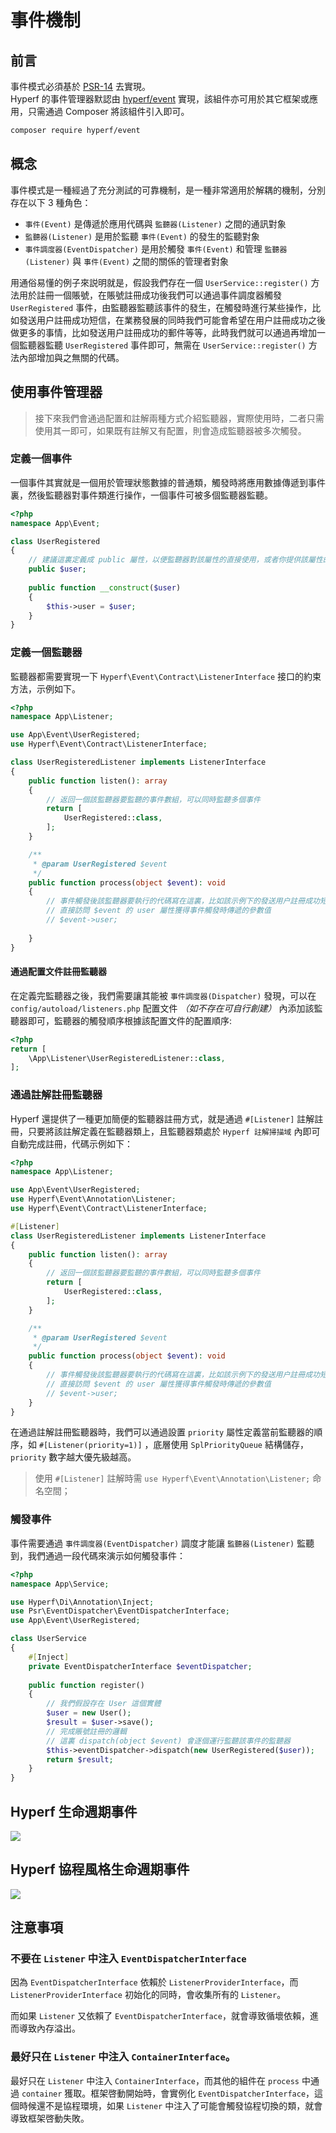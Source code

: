 # 事件機制

## 前言

事件模式必須基於 [PSR-14](https://github.com/php-fig/fig-standards/blob/master/accepted/PSR-14-event-dispatcher.md) 去實現。   
Hyperf 的事件管理器默認由 [hyperf/event](https://github.com/hyperf/event) 實現，該組件亦可用於其它框架或應用，只需通過 Composer 將該組件引入即可。

```bash
composer require hyperf/event
```

## 概念

事件模式是一種經過了充分測試的可靠機制，是一種非常適用於解耦的機制，分別存在以下 3 種角色：

- `事件(Event)` 是傳遞於應用代碼與 `監聽器(Listener)` 之間的通訊對象
- `監聽器(Listener)` 是用於監聽 `事件(Event)` 的發生的監聽對象
- `事件調度器(EventDispatcher)` 是用於觸發 `事件(Event)` 和管理 `監聽器(Listener)` 與 `事件(Event)` 之間的關係的管理者對象

用通俗易懂的例子來説明就是，假設我們存在一個 `UserService::register()` 方法用於註冊一個賬號，在賬號註冊成功後我們可以通過事件調度器觸發 `UserRegistered` 事件，由監聽器監聽該事件的發生，在觸發時進行某些操作，比如發送用户註冊成功短信，在業務發展的同時我們可能會希望在用户註冊成功之後做更多的事情，比如發送用户註冊成功的郵件等等，此時我們就可以通過再增加一個監聽器監聽 `UserRegistered` 事件即可，無需在 `UserService::register()` 方法內部增加與之無關的代碼。

## 使用事件管理器

> 接下來我們會通過配置和註解兩種方式介紹監聽器，實際使用時，二者只需使用其一即可，如果既有註解又有配置，則會造成監聽器被多次觸發。

### 定義一個事件

一個事件其實就是一個用於管理狀態數據的普通類，觸發時將應用數據傳遞到事件裏，然後監聽器對事件類進行操作，一個事件可被多個監聽器監聽。

```php
<?php
namespace App\Event;

class UserRegistered
{
    // 建議這裏定義成 public 屬性，以便監聽器對該屬性的直接使用，或者你提供該屬性的 Getter
    public $user;
    
    public function __construct($user)
    {
        $this->user = $user;    
    }
}
```

### 定義一個監聽器

監聽器都需要實現一下 `Hyperf\Event\Contract\ListenerInterface` 接口的約束方法，示例如下。

```php
<?php
namespace App\Listener;

use App\Event\UserRegistered;
use Hyperf\Event\Contract\ListenerInterface;

class UserRegisteredListener implements ListenerInterface
{
    public function listen(): array
    {
        // 返回一個該監聽器要監聽的事件數組，可以同時監聽多個事件
        return [
            UserRegistered::class,
        ];
    }

    /**
     * @param UserRegistered $event
     */
    public function process(object $event): void
    {
        // 事件觸發後該監聽器要執行的代碼寫在這裏，比如該示例下的發送用户註冊成功短信等
        // 直接訪問 $event 的 user 屬性獲得事件觸發時傳遞的參數值
        // $event->user;
        
    }
}
```

#### 通過配置文件註冊監聽器

在定義完監聽器之後，我們需要讓其能被 `事件調度器(Dispatcher)` 發現，可以在 `config/autoload/listeners.php` 配置文件 *（如不存在可自行創建）* 內添加該監聽器即可，監聽器的觸發順序根據該配置文件的配置順序:

```php
<?php
return [
    \App\Listener\UserRegisteredListener::class,
];
```

### 通過註解註冊監聽器

Hyperf 還提供了一種更加簡便的監聽器註冊方式，就是通過 `#[Listener]` 註解註冊，只要將該註解定義在監聽器類上，且監聽器類處於 `Hyperf 註解掃描域` 內即可自動完成註冊，代碼示例如下：

```php
<?php
namespace App\Listener;

use App\Event\UserRegistered;
use Hyperf\Event\Annotation\Listener;
use Hyperf\Event\Contract\ListenerInterface;

#[Listener]
class UserRegisteredListener implements ListenerInterface
{
    public function listen(): array
    {
        // 返回一個該監聽器要監聽的事件數組，可以同時監聽多個事件
        return [
            UserRegistered::class,
        ];
    }

    /**
     * @param UserRegistered $event
     */
    public function process(object $event): void
    {
        // 事件觸發後該監聽器要執行的代碼寫在這裏，比如該示例下的發送用户註冊成功短信等
        // 直接訪問 $event 的 user 屬性獲得事件觸發時傳遞的參數值
        // $event->user;
    }
}
```

在通過註解註冊監聽器時，我們可以通過設置 `priority` 屬性定義當前監聽器的順序，如 `#[Listener(priority=1)]` ，底層使用 `SplPriorityQueue` 結構儲存，`priority` 數字越大優先級越高。

> 使用 `#[Listener]` 註解時需 `use Hyperf\Event\Annotation\Listener;` 命名空間；  

### 觸發事件

事件需要通過 `事件調度器(EventDispatcher)` 調度才能讓 `監聽器(Listener)` 監聽到，我們通過一段代碼來演示如何觸發事件：

```php
<?php
namespace App\Service;

use Hyperf\Di\Annotation\Inject;
use Psr\EventDispatcher\EventDispatcherInterface;
use App\Event\UserRegistered; 

class UserService
{
    #[Inject]
    private EventDispatcherInterface $eventDispatcher;
    
    public function register()
    {
        // 我們假設存在 User 這個實體
        $user = new User();
        $result = $user->save();
        // 完成賬號註冊的邏輯
        // 這裏 dispatch(object $event) 會逐個運行監聽該事件的監聽器
        $this->eventDispatcher->dispatch(new UserRegistered($user));
        return $result;
    }
}
```

## Hyperf 生命週期事件

![](imgs/hyperf-events.svg)

## Hyperf 協程風格生命週期事件

![](https://raw.githubusercontent.com/hyperf/raw-storage/main/hyperf/svg/hyperf-coroutine-events.svg)

## 注意事項

### 不要在 `Listener` 中注入 `EventDispatcherInterface`

因為 `EventDispatcherInterface` 依賴於 `ListenerProviderInterface`，而 `ListenerProviderInterface` 初始化的同時，會收集所有的 `Listener`。

而如果 `Listener` 又依賴了 `EventDispatcherInterface`，就會導致循壞依賴，進而導致內存溢出。

### 最好只在 `Listener` 中注入 `ContainerInterface`。

最好只在 `Listener` 中注入 `ContainerInterface`，而其他的組件在 `process` 中通過 `container` 獲取。框架啓動開始時，會實例化 `EventDispatcherInterface`，這個時候還不是協程環境，如果 `Listener` 中注入了可能會觸發協程切換的類，就會導致框架啓動失敗。

